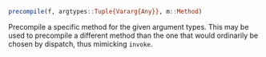 ```julia
precompile(f, argtypes::Tuple{Vararg{Any}}, m::Method)
```

Precompile a specific method for the given argument types. This may be used to precompile a different method than the one that would ordinarily be chosen by dispatch, thus mimicking `invoke`.
